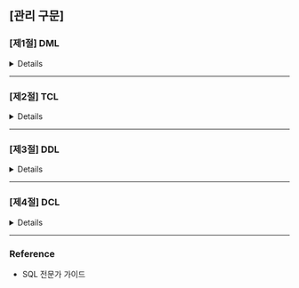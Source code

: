 ## [관리 구문]

### [제1절] DML

<details>
  
  #### ✔ DML (Data Manipulation Language)?
  
  : DML을 사용하면 테이블에 데이터를  입력, 수정, 삭제할 수 있다.

  > INSERT, UPDATE, DELETE, MERGE
 </br>

  #### ✔ INSERT

  INSERT 문을 통해 테이블에 데이터를 삽입할 수 있음

  1. **단일행 INSERT 문**

  ```SQL
  INSERT INTO 테이블명 [(칼럼1, 칼럼2, ...)] VALUES (값1, 값2, ...);
  ```

  - INTO 절의 칼럼명과 VALUES 절의 값을 **1:1 매핑하여 기술**
  - INTO 절에 기술하지 않은 칼럼은 Default로 NULL (단, NOT NULL 혹은 Primary Key 제약이 있다면 오류 발생)
  </br>

  ```SQL
  INSERT
    INTO PLAYER (PLAYER_ID, PLAYER_NAME, TEAM_ID, POSITION, HEIGHT, WEIGHT, BACK_NO)
  VALUES ('2002007', '박지성', 'K07', 'MF', 178, 73, 7);
  ```
  | PLAYER_ID | PLAYER_NAME | TEAM_ID | E_PLAYER_NAME | NICKNAME | JOIN_YYYY | POSITION | BACK_NO | NATION | BIRTH_DATE | SOLAR | HEIGHT | WEIGHT |
  |:---------:|:-----------:|:-------:|:-------------:|:--------:|:---------:|:--------:|:-------:|:------:|:----------:|:-----:|:------:|:------:|
  |  2002007  |    박지성   |   K07   |               |          |           |    MF    |    7    |        |            |       |   178  |   73   |
  </br>

  ```SQL
  INSERT
    INTO PLAYER -- INTO 절에 칼럼명을 지정하지 않는 경우, 테이블에 정의된 칼럼 순서대로 VALUES절에 모든 값을 기술해야함
  VALUES ('2002010', '이청용', 'K07', '', 'BlueDragon', '2002', 'MF', '17', NULL, NULL, '1', 180, 69);
  ```
  | PLAYER_ID | PLAYER_NAME | TEAM_ID | E_PLAYER_NAME |  NICKNAME  | JOIN_YYYY | POSITION | BACK_NO | NATION | BIRTH_DATE | SOLAR | HEIGHT | WEIGHT |
  |:---------:|:-----------:|:-------:|:-------------:|:----------:|:---------:|:--------:|:-------:|:------:|:----------:|:-----:|:------:|:------:|
  |  2002007  |    박지성   |   K07   |               |            |           |    MF    |    7    |        |            |       |   178  |   73   |
  |  2002010  |    이청용   |   K07   |               | BlueDragon |    2002   |    MF    |    17   |        |            |   1   |   180  |   69   |
  </br>


  2. **서브 쿼리를 이요한 다중 행 INSERT 문**

  ```SQL
  INSERT INTO 테이블명[(칼럼1, 칼럼2, ...)] 
  서브쿼리;
  ```

  ```SQL
  INSERT
    INTO TEAM (TEAM_ID, REGION_NAME, TEAM_NAME, ORIG_YYYY, STADIUM_ID)
  SELECT REPLACE(TEAM_ID, 'K', 'A') AS TEAM_ID
       , REGION_NAME, REGION_NAME || '올스타' AS TEAM_NAME
       , 2019 AS ORIG_YYYY, STADIUM_ID
    FROM TEAM
   WHERE REGION_NAME IN ('성남', '인천'); 
  ```
  </br>

  #### ✔ UPDATE

  데이터를 수정해야하는 상황 발생 시, UPDATE 문을 통해 데이터를 수정

  ```SQL
  UPDATE 테이블명
    SET 수정할 칼럼명1 = 수정될 새로운 값1
     [, 수정할 칼럼명2 = 수정될 새로운 값2]
     [, ...]
  [WHERE 수정 대상 식별 조건식]
  ```

  - SET 절에는 수정할 칼럼명과 해당 칼럼에 수정될 값 기술
  - WHERE 절에는 수정대상이 될 행을 식별할 수 있도록 조건식 기술. (단, WHERE 절 사용안할 시 테이블의 전체 데이터가 수정됨)
  </br>

  ```SQL
  UPDATE PLAYER
    SET BACKNO = 99;
  -- WHERE 절이 없으므로, 일괄적으로 99로 수정


  UPDATE PLAYER
    SET POSITION = 'MF'
  WHERE POSITION IS NULL;


  -- 단일행 서브쿼리
  UPDATE TEAM A
    SET A.ADDRESS = (SELECT X.ADDRESS
                       FROM STATIUM X
                      WHERE X.HOMETEAM_ID = A.TEAM_ID)
  WHERE A.ORIG_YYYY > 2000;


  -- 다중 서브쿼리
  UPDATE STADIUM A
    SET (A.DDD, A.TEL) = (SELECT X.DDD, X.TEL -- 다중 칼럼 서브쿼리
                            FROM TEAM X
                           WHERE X.TEAM_ID = A.HOMETEAM_ID);
  WHERE EXISTS (SELECT 1 -- 다중행 서브쿼리, 연관 서브쿼리
                  FROM TEAM X
                WHERE X.TEAM_ID = A.HOMETEAM_ID);
  ``` 
  </br>

  #### ✔ DELETE

  테이블에 저장된 데이터가 더 이상 필요 없게 됐을 경우, DELETE 문을 통해 데이터 삭제 수행

  ```SQL
  DELETE [FROM] 테이블명
  [WHERE 삭제 대상 식별 조건식];
  ```

  - WHERE 절 사용 안할 시 테이블의 전체 데이터가 삭제됨.
  </br>

  ```SQL
  -- 전체 데이터 삭제
  DELETE FROM PLAYER;


  -- 다중행 서브쿼리
  DELETE PLAYER
  WHERE TEAM_ID IN (SELECT TEAM_ID
                      FROM PLAYER
                    GROUP BY TEAM_ID
                      HAVING COUNT(*) <= 10);
  ```
  </br>

  #### ✔ MERGE

  새로운 행을 입력하거나, 기존 행을 수정하는 작업을 한 번에 할 수 있음  

  ```SQL
  MERGE
   INTO 타겟 테이블명
  USING 소스 테이블명
     ON (조인 조건식)
   WHEN MATCHED THEN -- 조인에 성공한 행들
    UPDATE
      SET 수정할 칼럼명1 = 수정될 새로운 값1
        [,수정할 칼럼명2 = 수정될 새로운 값2, ...]
   WHEN NOT MATCHED THEN -- 조인에 실패한 행들
    INSERT [(칼럼1, 칼럼2, ...)]
    VALUES (값1, 값2, ...);
  ```

  ```SQL
  MERGE
    INTO TEAM T
   USING TEAM_TMP S
      ON (T.TEAM_ID = S.TEAM_ID)
    WHEN MATCHED THEN
      UPDATE
        SET T.REGION_NAME = S.REGION_NAME
          , T.TEAM_NAME = S.TEAM_NAME
          , T.DDD = S.DDD
          , T.TEL = S.TEL
    WHEN NOT MATCHED THEN
      INSERT (T.TEAM_ID, T.REGION_NAME, T.TEAM_NAME, T.STADIUM_ID, T.DDD, T.TEL)
      VALUES (S.TEAM_ID, S.REGION_NAME, S.TEAM_NAME, S.STADIUM_ID, S.DDD, S.TEL);


  -- USING 절에 서브쿼리 사용 예시
  MERGE
    INTO TEAM T
   USING (SELECT * FROM TEAM_TMP WHERE REGION_NAME IN('성남', '부산', '대구', '전주')) S
      ON (T.TEAM_ID = S.TEAM_ID)
    WHEN MATCHED THEN
      UPDATE
        SET T.REGION_NAME = S.REGION_NAME
          , T.TEAM_NAME = S.TEAM_NAME
          , T.DDD = S.DDD
          , T.TEL = S.TEL
    WHEN NOT MATCHED THEN
      INSERT (T.TEAM_ID, T.REGION_NAME, T.TEAM_NAME, T.STADIUM_ID, T.DDD, T.TEL)
      VALUES (S.TEAM_ID, S.REGION_NAME, S.TEAM_NAME, S.STADIUM_ID, S.DDD, S.TEL);
  ```
  </br>

  #### ✔ DDL VS DML?
  
  ```TEXT
  - DDL : 데이터 구조의 변경이 DDL 명령어 수행 완료후 즉시 반영
  
  - DML : 데이터 변경사항을 테이블에 영구적으로 변경하기 위해 COMMIT 필요
    (SQL Server는 AUTO COMMIT으로 즉시 반영됨)
  ```

</details>

---

### [제2절] TCL

<details>

#### ✔ TCL (Transaction Control Language)?

: TCL문을 사용하면 데이터베이스의 논리적 연산 단위인 트랜잭션을 제어할 수 있다.

> COMMIT, ROLLBACK, SAVEPOINT
</br>

#### ✔ 트랜잭션?

- 데이터베이스의 논리적 연산단위.
- 분할할 수 없는 최소의 단위이므로 `전부 적용하거나 전부 취소한다.`
 </br>

#### ✔ 트랜잭션 특징

1. **원자성** (`A`tomicity)

: 트랜잭션에서 정의된 연산들은 모두 성공적으로 실행되거나 전혀 실행되지 않은 상태로 남아 있어야함 (all or nothing)

2. **일관성** (`C`onsistency)

: 트랜잭션이 실행되기 전에 데이터베이스의 내용에 잘못이 없다면, 실행 후에도 데이터베이스의 내용에 잘못이 있으면 안 됨

3. **고립성** (`I`solation)

: 트랜잭션이 실행되는 도중에 다른 트랜잭션의 영향을 받아 잘못된 결과를 만들면 안됨

4. **지속성** (`D`urability)

: 트랜잭션이 성공적으로 수행된다면, 갱신된 데이터베이스의 내용은 영구적으로 저장되어야 함
</br>
</br>

#### ✔ COMMIT

: INSERT, UPDATE, DELETE 한 데이터에 대해 전혀 문제가 없다고 판단됐을 경우, COMMIT 명령어를 통해 트랜잭션 완료 가능.

```TEXT
[COMMIT 이나 ROLLBACK 이전의 데이터 상태]

- 데이터의 변경을 취소해 이전 상태로 복구 가능
- 현재 사용자는 SELECT 문장으로 결과 확인 가능
- 다른 사용자는 현재 사용자가 수행한 명령의 결과를 볼 수 없음
- 변경된 행은 잠금(LOCK)이 설정돼서 다른 사용자가 변경할 수 없음


[COMMIT 이나 ROLLBACK 이후의 데이터 상태]

- 데이터에 대한 변경 사항이 데이터베이스에 반영
- 이전 데이터는 영원히 잃어버림
- 모든 사용자는 결과를 볼 수 있음
- 관련된 행에 대한 잠금(LOCK)이 풀리고, 다른 사용자들이 행 조작 가능
```

```SQL
/*
ORACLE VER.
*/
INSERT
  INTO PLAYER (PLAYER_ID, TEAM_ID, PLAYER_NAME, POSITION, HEIGHT, WEIGHT, BACK_NO)
VALUES ('19970925', 'K02', '이운재', 'GK', 182, 82, 1);
-- 1개의 행이 만들어졌습니다.

COMMIT;
-- 커밋이 완료되었습니다.

UPDATE PLAYER SET HEIGHT = 100;
-- 100 행이 갱신됐습니다.

COMMIT;
-- 커밋이 완료되었습니다.

DELETE FROM PLAYER;
-- 481 행이 삭제됐습니다.

COMMIT;
-- 커밋이 완료됐습니다.

/*
SQL SERVER VER.
- 기본적으로 AUTO COMMIT 모드. 
- 성공시 COMMIT, 실패시 ROLLBACK
*/
INSERT
  INTO PLAYER (PLAYER_ID, TEAM_ID, PLAYER_NAME, POSITION, HEIGHT, WEIGHT, BACK_NO)
VALUES ('19970925', 'K02', '이운재', 'GK', 182, 82, 1);
-- 1개의 행이 영향을 받음

UPDATE PLAYER SET HEIGHT = 100;
-- 481개 행이 영향을 받음

DELETE FROM PLAYER; -- AUTO COMMIT
-- 481개 행이 영향을 받음
```
 </br>

#### ✔ ROLLBACK

: INSERT, UPDATE, DELETE 한 데이터에 대해 `COMMIT 이전`에는 변경 사항 취소 가능

```SQL
/*
ORACLE VER.
*/
INSERT
  INTO PLAYER (PLAYER_ID, TEAM_ID, PLAYER_NAME, POSITION, HEIGHT, WEIGHT, BACK_NO)
VALUES ('19970925', 'K02', '이운재', 'GK', 182, 82, 1);
-- 1개의 행이 만들어졌습니다.
ROLLBACK;
-- 롤백이 완료되었습니다.


UPDATE PLAYER SET HEIGHT = 100;
-- 100 행이 갱신됐습니다.
ROLLBACK;
-- 롤백이 완료되었습니다.


DELETE FROM PLAYER;
-- 481 행이 삭제됐습니다.
ROLLBACK;
-- 커밋이 완료됐습니다.



/*
SQL SERVER VER.
- 기본적으로 AUTO COMMIT 모드이므로, ROLLBACK을 수행하기 위해는 명시적으로 트랜잭션 선언해야함
*/
BEGIN TRAN

INSERT
  INTO PLAYER (PLAYER_ID, TEAM_ID, PLAYER_NAME, POSITION, HEIGHT, WEIGHT, BACK_NO)
VALUES ('19970925', 'K02', '이운재', 'GK', 182, 82, 1);
-- 1개의 행이 영향을 받음

ROLLBACK;
-- 명령이 완료되었습니다.
```
 </br>

#### ✔ SAVEPOINT

: 저장점을 정의하면 ROLLBACK 할 때 현 시점 ~ SAVEPOINT 까지 트랜잭션의 일부만 롤백 가능

```SQL
-- ORACLE VER.
SAVEPOINT SVPT1;
ROLLBACK TO SVPT1;


-- SQL SERVER VER.
SAVE TRANSACTION SVTR1;
ROLLBACK TRANSACTION SVTR1;
```

<img src="./src/rollback.PNG" alt="rollback 원리(oracle 기준)">

</details>

---

### [제3절] DDL

<details>

#### ✔ DDL (Data Definition Language)?

: DDL을 사용하면 테이블을 포함한 데이터베이스 객체의 구조를 정의할 수 있다. 

> CREATE TABLE, ALTER TABLE, DROP TABLE
 </br>

#### ✔ CREATE

```SQL
CREATE TABLE 테이블명 (
    칼럼명1   데이터유형  [기본값]  [NOT NULL]
  , 칼럼명2   데이터유형  [기본값]  [NOT NULL]
  , 칼럼명3   데이터유형  [기본값]  [NOT NULL]
);


-- CTAS (Create Table ~ As Select ~) 방법으로 테이블 생성.
-- ORACLE VER.
CREATE TABLE TEAM_TEMP AS SELECT * FROM TEAM;

-- SQL SERVER VER.
SELECT * INTO TEAM_TEMP FROM TEAM;
```

- 테이블명은 객체를 의미할 수 있는 적절한 이름 사용 + 중복 불가능
- 한 테이블 내에서는 칼럼명 중복 불가능 (다른 테이블의 칼럼 이름과는 같을 수 있음, 대체로 기본키와 외래키 관계)
- A-Z, a-z, 0-9, _, $, # 문자만 허용
 </br>

1. **제약조건?**

: 사용자가 원하는 조건의 데이터만 유지하기 위해 테이블의 특정 칼럼에 설정하는 제약
</br>`데이터의 무결성을 유지하기 위함`
</br>
</br>

2. **제약조건 종류**

  + **PRIMARY KEY (기본키)**
  </br>: 테이블에 저장된 행 데이터를 고유하게 식별하기 위한 기본키 정의

  > 기본키 제약 = NOT NULL & UNIQUE
  </br>

  + **UNIQUE (고유키)**
  </br>: 테이블에 저장된 행 데이터를 고유하게 식별하기 위한 고유키 정의. *NULL은 고유키 제약 대상 아님. NULL 가능*
  </br>
  
  + **NOT NULL**
  </br>: NULL 값 입력 금지.

  > NULL의 의미 = '아직 정의되지 않은 값' 혹은 '아직 데이터가 입력되지 않은 경우'로 공백, 숫자와는 전혀 다른 값이다.
  </br>

  + **CHECK**
  </br>: 입력할 수 있는 값의 범위 제한. TRUE or FALSE로 평가가능한 논리식 지정
  
  `CREATE TABLE TEAMP_TEMP (SAL NUMBER(7,2) CHECK(SAL BETWEEN 500 AND 5000))`

  `CREATE TABLE TEAMP_TEMP (GENDER VARCHAR2(1) CHECK(GENDER IN('M','F')))`
  </br>
  </br>

  + **FOREIGN KEY (외래키)**
  </br>: 관계형 데이터베이스에서 테이블 간의 관계를 정의하기 위해 기본키를 다른 테이블의 외래키로 복사하는 경우 생성됨. 

  > 외래키 지정시, 참조 무결성 제약 옵션 선택 가능
  </br>

3. **생성된 테이블 구조 확인**

```SQL
-- ORACLE VER.
DESCRIBE PLAYER;


-- SQL SERVER VER.
exec sp_help 'dbo.PLAYER'
go
```
</br>

#### ✔ ALTER TABLE

: 칼럼을 추가/삭제하거나 제약조건을 추가/삭제하는 작업

1. **ADD COLUMN**

: 기존 테이블에 필요한 칼럼을 추가하는 명령어
  
  ```SQL
  -- ORACLE VER.
  ALTER TABLE 테이블명
        ADD ( 추가할 칼럼명1    데이터 유형   [기본값]    [NOT NULL],
              [추가할 칼럼명2    데이터 유형   [기본값]    [NOT NULL]
              , ...]);
  ALTER TABLE PLAYER ADD (ADDRESS VARCHAR2(80));

  -- SQL SERVER VER.
  ALTER TABLE 테이블명
        ADD   추가할 칼럼명1    데이터유형    [기본값]    [NOT NULL]
           [, 추가할 칼럼명2    데이터유형    [기본값]    [NOT NULL]
           , ...];
  ALTER TABLE PLAYER ADD ADDRESS VARCHAR(80);
  ```
  </br>


2. **DROP COLUMN**

: 기존 테이블에 필요없는 칼럼을 삭제. 한 번 삭제된 칼럼은 복구할 수 없음
  
  ```SQL
  -- ORACLE VER.
  ALTER TABLE 테이블명 DROP (삭제할 칼럼명1 [, 삭제할 칼럼명2, ... ]);
  ALTER TABLE PLAYER DROP (ADDRESS);

  -- SQL SERVER VER.
  ALTER TABLE PLAYER DROP (ADDRESS);
  ALTER TABLE PLAYER DROP COLUMN ADDRESS;
  ```
  </br>

3. **MODIFY COLUMN**

: 테이블에 존재하는 칼럼에 대해 ALTER TABLE 명령을 이용해 칼럼의 데이터 유형, 디폴트 값, NOT NULL 제약조건에 대한 변경을 포함. (테이블의 칼럼 정의를 변경하는 명령어)
  
  ```SQL
  -- ORACLE VER.
  ALTER TABLE 테이블명
      MODIFY (칼럼명1    데이터유형    [기본값]    [NOT NULL]
           [, 칼럼명2    데이터유형    [기본값]    [NOT NULL]
            , ...]);
  ALTER TABLE TEAM_TEMP MODIFY (ORIG_YYYY VARCHAR(8) DEFAULT '20020129' NOT NULL);

  -- SQL SERVER VER.
  ALTER TABLE 테이블명 ALTER COLUMN   칼럼명  데이터 유형   [NOT NULL];
  ALTER TABLE TEAM_TEMP ALTER COLUMN ORIG_YYYY VARCHAR(8) NOT NULL;
  ALTER TABLE TEAM_TEMP ADD CONTRANT DF_ORIG_YYYY DEFAULT '20020129' FOR ORIG_YYYY;
  ```
  </br>

4. **RENAME COLUMN**

: 칼럼명을 어떤 이유로 불가피하게 변경해야하는 경우 (일부 DBMS에서만 지원)
  
  ```SQL
  -- ORACLE VER.
  -- ADD, DROP 처럼 ANSI/ISO에 명시된 기능이 아닌, Oracle 등 일부 DBMS에서만 지원함
  ALTER TABLE 테이블명 RENAME COLUMN 기존 칼럼명 TO 새로운 칼럼명;
  ALTER TABLE PLAYER COLUMN PLAYER_ID TO TEMP_ID;

  -- SQL SERVER VER.
  sp_rename '기존 칼럼명', '새로운 칼럼명', 'COLUMN';
  sp_rename 'dbo.PLAYER.PLAYER_ID', 'TEMP_ID', 'COLUMN';
  ```
  </br>

5. **DROP CONSTRAINT**

: 테이블 생성 시 부여했던 제약조건을 삭제하는 명령어
  
  ```SQL
  -- ORACLE, SQL SERVER 문법 동일
  ALTER TABLE 테이블명 DROP CONSTRAINT 제약조건명;


  ALTER TABLE PLAYER DROP CONSTRAINT PLAYER_FK;
  ```
  </br>

6. **ADD CONSTRAINT**
  
: 테이블 생성 이후에 필요에 의해 제약조건 추가하는 명령어
`참조 제약조건 추가시, 참조 무결성 옵션에 따라 실수에 의한 테이블 삭제나 데이터 삭제를 방지할 수 있음`

  ```SQL
  -- ORACLE, SQL SERVER 문법 동일
  ALTER TABLE 테이블명 ADD CONSTRAINT 제약조건명 제약조건 (칼럼명)
  
  
  ALTER TABLE PLAYER ADD CONSTRAINT PLAYER_FK FOREIGN KEY (TEAM_ID) REFERENCES TEAM(TEAM_ID);
  ```
 </br>

#### ✔ RENAME

: 테이블의 이름을 변경하는 명령어

```SQL
-- ORACLE VER.
RENAME 기존테이블명 TO 새로운 테이블명;

RENAME TEAM TO TEAM_BACKUP;


-- SQL SERVER VER.
sp_rename '기존테이블명', '새로운테이블명';

sp_rename 'dbo.team','TEAM_BACKUO';
```
</br>

#### ✔ DROP

: 불필요한 테이블을 삭제하는 명령어

```SQL
-- ORACLE, SQL SERVER 문법 동일
DROP TABLE 테이블명 [CASCADE CONTRAINT]; -- CASCADE CONTRAINT 옵션 : 해당 테이블과 관계가 있었던 참조되는 제약조건도 삭제함을 의미

DROP TABLE PLAYER;
```
</br>

#### ✔ TRUNCATE

: 테이블이 삭제되는것은 아니지만, 해당 테이블에 들어있던 모든 행 제거 및 공간을 재 사용하도록 하는 명령어

```SQL
-- ORACLE, SQL SERVER 문법 동일
TRUNCATE TABLE 테이블명;

TRUNCATE TABLE PLAYER;
```
</br>

#### ✔ DELETE vs TRUNCATE vs DROP

```BASH
- DELETE : 데이터 삭제 O / 테이블 삭제 X / 메모리 삭제 X / ROLLBACK O

- TRUNCATE : 데이터 삭제 O / 테이블 삭제 X / 메모리 삭제 O / ROLLBACK X

- DROP : 데이터 삭제 O / 테이블 삭제 O / 메모리 삭제 O / ROLLBACK X
```

</details>

---

### [제4절] DCL

<details>

#### ✔ DCL (Data Control Language)?

: DCL문을 사용하면 테이블을 사용하면 유저를 생성하거나 데이터베이스 권한을 제어할 수 있다.
</br>
</br>

#### ✔ 유저와 권한

대부분의 데이터베이스는 데이터 보호와 보안을 위해서 유저와권한을 관리하고 있다. Oracle을 설치하면 기본적으로 제공되는 유저는 다음과 같다.

- SCOTT : Oracle 테스트용 샘플 계정 (Default 패스워드 : TIGER)
- SYS : 백업 및 복구 등 데이터베이스 상의 모든 관리 기능을 수행할 수 있는 최상위 관리자 계정
- SYSTEM : 백업, 복구 등 일부 관리 기능을 제외한 모든 시스템 권한을 부여받은 DBA 계정
</br>

#### ✔ 유저 생성과 시스템 부여

사용자가 실행하는 모든 DDL 문장은 그에 해당하는 적절한 권한이 있어야만 실행할 수 있다. 그것을 `시스템권한` 이라고 하며, `ROLE`을 통해 권한을 부여한다.

```SQL
/* CREATE USER 권한 */
CONN SCOTT/TIGER;
CREATE USER SQLD IDENTIFIED BY DB2019;
-- 권한이 불충분합니다.

CONN SYSTEM/MANAGER;
GRANT CREATE USER TO SCOTT; -- SCOTT 계정에 계정 생성 권한 부여
-- 권한이 부여됐습니다.

CONN SCOTT/TIGER;
CREATE USER SQLD INDENTIFIED BY DB2019;
-- 사용자가 생성됐습니다.


/* CREATE SESSION (로그인) 권한 */
CONN SQLD/DB2019; -- SQLD 유저가 생성됐지만 아무런 권한이 없기 때문에 로그인 오류 발생
--  user SQLD lacks CREATE SESSION privilege

CONN SYSTEM/MANAGER;
GRANT CREATE SESSION TO SQLD; -- SQLD 계정에 로그인 권한 부여
-- 권한이 부여됐습니다.

CONN SQLD/DB2019;
-- 연결됐습니다.


/* CREATE TABLE 권한 */
CREATE TABLE MENU (MENU_SEQ NUMBER NOT NULL, TITILE VARCHAR2(10)); -- SQLD 에게는 테이블 생성권한이 없어 오류 발생
-- 권한이 불충분합니다.

CONN SYSTEM/MANAGER;
GRANT CREATE TABLE TO SQLD; -- SQLD 계정에 테이블 생성 권한 부여
-- 권한이 부여됐습니다.

CONN SQLD/DB2019;
CREATE TABLE MENU (MENU_SEQ NUMBER NOT NULL, TITILE VARCHAR2(10));
-- 테이블이 생성됐습니다.
```
 </br>

#### ✔ OBJECT에 대한 권한 부여

앞에서 SQLD 유저를 생성해 로그인하고 테이블을 만드는 과정에서 몇가지 권한을 살폈다면, 지금은 `특정 유저가 소유한 객체 권한`을 살펴본다.
</br>오프벡트 권한은 특정 오브젝트인 테이블, 뷰 등에 대해 SELECT, INSERT, DELETE, UPDATE 작업 명령어를 의미한다.

> 오브젝트 권한은 SELECT, INSERT, DELETE, UPDATE 등의 권한을 따로따로 관리하기 때문에 하나하나씩 권한을 부여해야함


```SQL
/*SELECT 권한*/
CONN SCOTT/TIGER;
SELECT * FROM SQLD.MENU; -- SCOTT은 SELECT 권한이 없어 오류 발생
-- 테이블 또는 뷰가 존재하지 않습니다.

CONN SQLD/DB2019;
GRANT SELECT ON MENU TO SCOTT; -- SCOTT에게 SELECT 권한 부여
-- 권한이 부여됐습니다.

CONN SCOTT/TIGER;
SELECT * FROM SQLD.MENU; -- 정상적으로 출력됨

UPDATE SQLD.MENU
   SET TITLE = '코리아'
 WHERE MENU_SEQ = 1; -- SCOTT은 현재 SELECT 권한만 있으므로 UPDATE 시 오류 발생, 하나하나씩 권한 부여 필요.
-- 권한이 불충분합니다.
```
</br>

#### ✔ ROLE을 이용한 권한 부여

데이터베이스 관리자가 유저가 생성될 때마다 각각의 권한들을 유저에게 부여하는 작업을 수행해야하는데, 하나하나씩 부여하다보면 권한을 빠뜨릴 수도 있으므로
유저별로 어떤 권한이 부여됐는지를 관리해야 한다.
</br> 또한 관리해야 할 유저가 점점 늘어나고 자주 변경되는 상황에서는 매우 번거롭다.
</br> 따라서... `ROLE을 생성하고 ROLE에 각종 권한을 부여한 후 ROLE을 다른 ROLE 혹은 유저에게 부여하여 관리한다`

```SQL
CONN SYSTEM/MANAGER;
REVOKE CREATE SESSION, CREATE TABLE FROM SQLD;
-- 권한이 취소됐습니다.

CONN SQLD/DB2019; -- SQLD 계정에 로그인 권한 없으므로 오류 발생
--  user SQLD lacks CREATE SESSION privilege

CONN SYSTEM/MANAGER;

CREATE ROLE LOGIN_TABLE;
GRANT CREATE SESSION, CREATE TABLE TO LOGIN_TABLE; -- [로그인권한]과 [테이블생성권한]이 부여된 ROLE 생성
-- 권한이 부여됐습니다.
GRANT LOGIN_TABLE TO SQLD; -- ROLE을 SQLD에게 부여함으로서 SQLD는 [로그인권한]과 [테이블생성권한]이 부여됨
-- 권한이 부여됐습니다.

CONN SQLD/DB2019;
CREATE TABLE MENU (MENU_SEQ NUMBER NOT NULL, TITILE VARCHAR2(10));
-- 테이블이 생성됐습니다.
```

</details>

---

### Reference
- SQL 전문가 가이드
